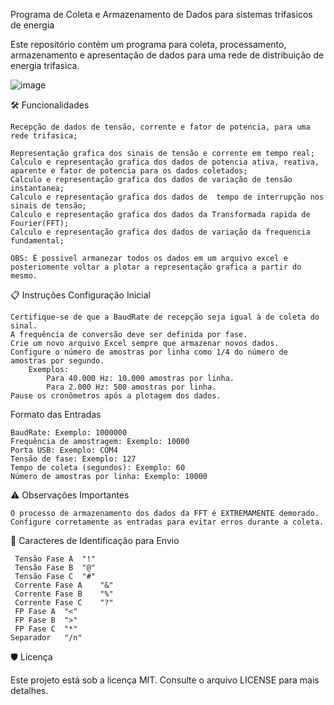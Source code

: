 Programa de Coleta e Armazenamento de Dados para sistemas trifasicos de energia

Este repositório contém um programa para coleta, processamento, armazenamento  e apresentação de dados para uma rede de distribuição de energia trifasica.


![image](https://github.com/user-attachments/assets/0006180c-bcd6-4159-90c7-e7dad1acc008)


🛠️ Funcionalidades

    Recepção de dados de tensão, corrente e fator de potencia, para uma rede trifasica;
    
    Representação grafica dos sinais de tensão e corrente em tempo real;
    Calculo e representação grafica dos dados de potencia ativa, reativa, aparente e fator de potencia para os dados coletados;
    Calculo e representação grafica dos dados de variação de tensão instantanea;
    Calculo e representação grafica dos dados de  tempo de interrupção nos sinais de tensão;
    Calculo e representação grafica dos dados da Transformada rapida de Fourier(FFT);
    Calculo e representação grafica dos dados de variação da frequencia fundamental;
    
    OBS: É possivel armanezar todos os dados em um arquivo excel e posteriomente voltar a plotar a representação grafica a partir do mesmo.

📋 Instruções
Configuração Inicial

    Certifique-se de que a BaudRate de recepção seja igual à de coleta do sinal.
    A frequência de conversão deve ser definida por fase.
    Crie um novo arquivo Excel sempre que armazenar novos dados.
    Configure o número de amostras por linha como 1/4 do número de amostras por segundo.
        Exemplos:
            Para 40.000 Hz: 10.000 amostras por linha.
            Para 2.000 Hz: 500 amostras por linha.
    Pause os cronômetros após a plotagem dos dados.

Formato das Entradas

    BaudRate: Exemplo: 1000000
    Frequência de amostragem: Exemplo: 10000
    Porta USB: Exemplo: COM4
    Tensão de fase: Exemplo: 127
    Tempo de coleta (segundos): Exemplo: 60
    Número de amostras por linha: Exemplo: 10000

⚠️ Observações Importantes

    O processo de armazenamento dos dados da FFT é EXTREMAMENTE demorado.
    Configure corretamente as entradas para evitar erros durante a coleta.

🔑 Caracteres de Identificação para Envio

     Tensão Fase A	"!"
     Tensão Fase B	"@"
     Tensão Fase C	"#"
     Corrente Fase A	"&"
     Corrente Fase B	"%"
     Corrente Fase C	"?"
     FP Fase A	"<"
     FP Fase B	">"
     FP Fase C	"*"
    Separador	"/n"

🛡️ Licença

Este projeto está sob a licença MIT. Consulte o arquivo LICENSE para mais detalhes.
